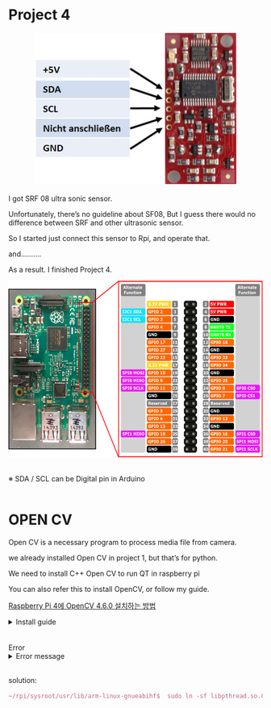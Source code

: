 # Project 4


<div align="center">
<img src="image/SRF08.jpg" width="400" height="300">
</div>
<br>
I got SRF 08 ultra sonic sensor.

Unfortunately, there’s no guideline about SF08, But I guess there would no difference between SRF and other ultrasonic sensor.

So I started just connect this sensor to Rpi, and operate that.

and……….

As a result. I finished Project 4.

<div align="center">
<img src="image/rp2_pinout.png" width="600" height="350">
</div>
<br>

※ SDA / SCL can be Digital pin in Arduino<br><br>

# OPEN CV

Open CV is a necessary program to process media file from camera.

we already installed Open CV in project 1, but that’s for python.

We need to install C++ Open CV to run QT in raspberry pi

You can also refer this to install OpenCV, or follow my guide.

[Raspberry Pi 4에 OpenCV 4.6.0 설치하는 방법](https://webnautes.tistory.com/916)

<details>
  <summary>Install guide</summary>
  <div markdown="1">

`raspberrypi4`

1. Check if OpenCV is already installed

```jsx
pkg-config --modversion opencv
```

If not installed, output must be like

```jsx
Package opencv was not found in the pkg-config search path.

Perhaps you should add the directory containing `opencv.pc'

to the PKG_CONFIG_PATH environment variable

No package 'opencv' found
```

If it was already installed, output must be like

```jsx
2.4.9.1
```

You can uninstall OpenCv package if you like

```jsx
sudo apt-get purge  libopencv* python-opencv
sudo apt-get autoremove
```

2. Preprocessing for install OpenCV

```jsx
sudo apt update
sudo apt upgrade
sudo reboot
```

3. Install requirements for OpenCV

```jsx
sudo apt install build-essential cmake
sudo apt install libjpeg-dev libtiff5-dev libjasper-dev libpng-dev
sudo apt install libavcodec-dev libavformat-dev libswscale-dev libxvidcore-dev libx264-dev libxine2-dev
sudo apt install libv4l-dev v4l-utils
sudo apt install libgstreamer1.0-dev libgstreamer-plugins-base1.0-dev gstreamer1.0-plugins-good gstreamer1.0-plugins-bad gstreamer1.0-plugins-ugly
sudo apt install libgtk-3-dev
sudo apt install libatlas-base-dev gfortran libeigen3-dev
sudo apt install python3-dev python3-numpy
```

4. Install OpenCV

```jsx
cd ~
mkdir opencv
cd opencv
wget -O opencv.zip https://github.com/opencv/opencv/archive/4.6.0.zip
unzip opencv.zip
wget -O opencv_contrib.zip https://github.com/opencv/opencv_contrib/archive/4.6.0.zip
unzip opencv_contrib.zip
rm opencv.zip
rm opencv_contrib.zip
cd opencv-4.6.0
mkdir build
cd build
```

You need to check your python library path

`input`

```jsx
python3 -m site
```

`output`

```jsx
/home/joe/env/lib/python3.7/site.py:165: DeprecationWarning: 'U' mode is deprecated
  f = open(fullname, "rU")
sys.path = [
    '/home/joe/opencv/opencv-4.6.0/build',
    '/home/joe/env/lib/python37.zip',
    '/home/joe/env/lib/python3.7',
    '/home/joe/env/lib/python3.7/lib-dynload',
    '/usr/lib/python3.7',
    '/home/joe/env/lib/python3.7/site-packages',
    '/home/joe/projects/donkeycar',
    **'/usr/local/lib/python3.7/dist-packages',**
    '/usr/local/lib/python3.7/dist-packages/pidisplay-0.0.0-py3.7.egg',
    '/usr/local/lib/python3.7/dist-packages/Adafruit_SSD1306-1.6.2-py3.7.egg',
    '/usr/local/lib/python3.7/dist-packages/Adafruit_GPIO-1.0.4-py3.7.egg',
    '/usr/local/lib/python3.7/dist-packages/Adafruit_PureIO-1.1.9-py3.7.egg',
    '/usr/lib/python3/dist-packages',
    '/usr/local/lib/python3.7/dist-packages/pidisplay-0.0.0-py3.7.egg',
    '/usr/local/lib/python3.7/dist-packages/Adafruit_SSD1306-1.6.2-py3.7.egg',
    '/usr/local/lib/python3.7/dist-packages/Adafruit_GPIO-1.0.4-py3.7.egg',
    '/usr/local/lib/python3.7/dist-packages/Adafruit_PureIO-1.1.9-py3.7.egg',
]
```

Red line is the path

Replace the path, OpenCV version, and install

```jsx
cmake -D CMAKE_BUILD_TYPE=RELEASE -D CMAKE_INSTALL_PREFIX=/usr/local -D WITH_TBB=OFF -D WITH_IPP=OFF -D WITH_1394=OFF -D BUILD_WITH_DEBUG_INFO=OFF -D BUILD_DOCS=OFF -D INSTALL_C_EXAMPLES=ON -D INSTALL_PYTHON_EXAMPLES=ON -D BUILD_EXAMPLES=OFF -D BUILD_TESTS=OFF -D BUILD_PERF_TESTS=OFF -D ENABLE_NEON=ON -D ENABLE_VFPV3=ON -D WITH_QT=OFF -D WITH_GTK=ON -D WITH_OPENGL=ON -D OPENCV_ENABLE_NONFREE=ON -D OPENCV_EXTRA_MODULES_PATH=../../opencv_contrib-4.6.0/modules -D WITH_V4L=ON -D WITH_FFMPEG=ON -D WITH_XINE=ON -D ENABLE_PRECOMPILED_HEADERS=OFF -D BUILD_NEW_PYTHON_SUPPORT=ON -D OPENCV_GENERATE_PKGCONFIG=ON -D PYTHON3_PACKAGES_PATH=/usr/local/lib/python3.7/dist-packages ../
```

5. Extend swap size

```jsx
sudo /etc/init.d/dphys-swapfile restart
```

change CONF_SWAPSIZE=100 to 2048

6. Compile

```jsx
time make -j4
```

7. Install

```jsx
sudo make install
sudo ldconfig
```

8. swap again to 100

```jsx
sudo nano /etc/dphys-swapfile

# set size to absolute value, leaving empty (default) then uses computed value

#   you most likely don't want this, unless you have an special disk situation

CONF_SWAPSIZE=100
```

9. Check installation

It can’t run in terminal

So open GUI in your raspberrypi4, and type the below code.

```jsx
cp  /usr/local/share/opencv4/samples/cpp/videocapture_basic.cpp
```

```jsx
g++ -o videocapture_basic videocapture_basic.cpp $(pkg-config opencv4 --libs --cflags)
```
</details>
<br>
<br>
Error
<details>
  <summary>Error message</summary>
  <div markdown="1">
seame-fablab@seamefablab-Precision-7550:~/Desktop/QTultra$ make
/home/seame-fablab/rpi/qt5.15/bin/uic ultrasonic.ui -o ui_ultrasonic.h
/home/seame-fablab/rpi/tools/gcc-linaro-7.4.1-2019.02-x86_64_arm-linux-gnueabihf/bin/arm-linux-gnueabihf-g++ -c -march=armv8-a -mtune=cortex-a72 -mfpu=crypto-neon-fp-armv8 -mfloat-abi=hard --sysroot=/home/seame-fablab/rpi/sysroot -O2 -std=gnu++1z -Wall -Wextra -D_REENTRANT -fPIC -DQT_NO_DEBUG -DQT_WIDGETS_LIB -DQT_GUI_LIB -DQT_CORE_LIB -I. -I../../rpi/qt5.15/include -I../../rpi/qt5.15/include/QtWidgets -I../../rpi/qt5.15/include/QtGui -I../../rpi/qt5.15/include/QtCore -I. -I. -I../../rpi/qt5.15/mkspecs/devices/linux-rasp-pi4-v3d-g++ -o main.o main.cpp
/home/seame-fablab/rpi/tools/gcc-linaro-7.4.1-2019.02-x86_64_arm-linux-gnueabihf/bin/arm-linux-gnueabihf-g++ -c -march=armv8-a -mtune=cortex-a72 -mfpu=crypto-neon-fp-armv8 -mfloat-abi=hard --sysroot=/home/seame-fablab/rpi/sysroot -O2 -std=gnu++1z -Wall -Wextra -D_REENTRANT -fPIC -DQT_NO_DEBUG -DQT_WIDGETS_LIB -DQT_GUI_LIB -DQT_CORE_LIB -I. -I../../rpi/qt5.15/include -I../../rpi/qt5.15/include/QtWidgets -I../../rpi/qt5.15/include/QtGui -I../../rpi/qt5.15/include/QtCore -I. -I. -I../../rpi/qt5.15/mkspecs/devices/linux-rasp-pi4-v3d-g++ -o ultrasonic.o ultrasonic.cpp
/home/seame-fablab/rpi/tools/gcc-linaro-7.4.1-2019.02-x86_64_arm-linux-gnueabihf/bin/arm-linux-gnueabihf-g++ -march=armv8-a -mtune=cortex-a72 -mfpu=crypto-neon-fp-armv8 -mfloat-abi=hard --sysroot=/home/seame-fablab/rpi/sysroot -O2 -std=gnu++1z -Wall -Wextra -dM -E -o moc_predefs.h ../../rpi/qt5.15/mkspecs/features/data/dummy.cpp
/home/seame-fablab/rpi/qt5.15/bin/moc -DQT_NO_DEBUG -DQT_WIDGETS_LIB -DQT_GUI_LIB -DQT_CORE_LIB --include /home/seame-fablab/Desktop/QTultra/moc_predefs.h -I/home/seame-fablab/rpi/qt5.15/mkspecs/devices/linux-rasp-pi4-v3d-g++ -I/home/seame-fablab/Desktop/QTultra -I/home/seame-fablab/rpi/qt5.15/include -I/home/seame-fablab/rpi/qt5.15/include/QtWidgets -I/home/seame-fablab/rpi/qt5.15/include/QtGui -I/home/seame-fablab/rpi/qt5.15/include/QtCore -I/home/seame-fablab/rpi/tools/gcc-linaro-7.4.1-2019.02-x86_64_arm-linux-gnueabihf/arm-linux-gnueabihf/include/c++/7.4.1 -I/home/seame-fablab/rpi/tools/gcc-linaro-7.4.1-2019.02-x86_64_arm-linux-gnueabihf/arm-linux-gnueabihf/include/c++/7.4.1/arm-linux-gnueabihf -I/home/seame-fablab/rpi/tools/gcc-linaro-7.4.1-2019.02-x86_64_arm-linux-gnueabihf/arm-linux-gnueabihf/include/c++/7.4.1/backward -I/home/seame-fablab/rpi/tools/gcc-linaro-7.4.1-2019.02-x86_64_arm-linux-gnueabihf/lib/gcc/arm-linux-gnueabihf/7.4.1/include -I/home/seame-fablab/rpi/tools/gcc-linaro-7.4.1-2019.02-x86_64_arm-linux-gnueabihf/lib/gcc/arm-linux-gnueabihf/7.4.1/include-fixed -I/home/seame-fablab/rpi/tools/gcc-linaro-7.4.1-2019.02-x86_64_arm-linux-gnueabihf/arm-linux-gnueabihf/include -I/home/seame-fablab/rpi/sysroot/usr/include/arm-linux-gnueabihf -I/home/seame-fablab/rpi/sysroot/usr/include ultrasonic.h -o moc_ultrasonic.cpp
/home/seame-fablab/rpi/tools/gcc-linaro-7.4.1-2019.02-x86_64_arm-linux-gnueabihf/bin/arm-linux-gnueabihf-g++ -c -march=armv8-a -mtune=cortex-a72 -mfpu=crypto-neon-fp-armv8 -mfloat-abi=hard --sysroot=/home/seame-fablab/rpi/sysroot -O2 -std=gnu++1z -Wall -Wextra -D_REENTRANT -fPIC -DQT_NO_DEBUG -DQT_WIDGETS_LIB -DQT_GUI_LIB -DQT_CORE_LIB -I. -I../../rpi/qt5.15/include -I../../rpi/qt5.15/include/QtWidgets -I../../rpi/qt5.15/include/QtGui -I../../rpi/qt5.15/include/QtCore -I. -I. -I../../rpi/qt5.15/mkspecs/devices/linux-rasp-pi4-v3d-g++ -o moc_ultrasonic.o moc_ultrasonic.cpp
/home/seame-fablab/rpi/tools/gcc-linaro-7.4.1-2019.02-x86_64_arm-linux-gnueabihf/bin/arm-linux-gnueabihf-g++ -mfloat-abi=hard --sysroot=/home/seame-fablab/rpi/sysroot -Wl,-O1 -Wl,-rpath,/usr/local/qt5.15/lib -Wl,-rpath-link,/home/seame-fablab/rpi/sysroot/usr/lib/arm-linux-gnueabihf -Wl,-rpath-link,/home/seame-fablab/rpi/sysroot/lib/arm-linux-gnueabihf -o QTultra main.o ultrasonic.o moc_ultrasonic.o   /home/seame-fablab/rpi/qt5.15/lib/libQt5Widgets.so /home/seame-fablab/rpi/qt5.15/lib/libQt5Gui.so /home/seame-fablab/rpi/qt5.15/lib/libQt5Core.so -L/home/seame-fablab/rpi/sysroot/usr/lib/arm-linux-gnueabihf -lGLESv2 -lpthread   
/home/seame-fablab/rpi/sysroot/usr/lib/arm-linux-gnueabihf/libpthread.a(unwind.o): In function `unwind_stop':
/build/glibc-Ir6W4B/glibc-2.28/nptl/unwind.c:72: undefined reference to `__pointer_chk_guard_local'
collect2: error: ld returned 1 exit status
make: *** [Makefile:268: QTultra] Error 1
</details>
<br>

solution:

```jsx
~/rpi/sysroot/usr/lib/arm-linux-gnueabihf$  sudo ln -sf libpthread.so.0 libpthread.so
```